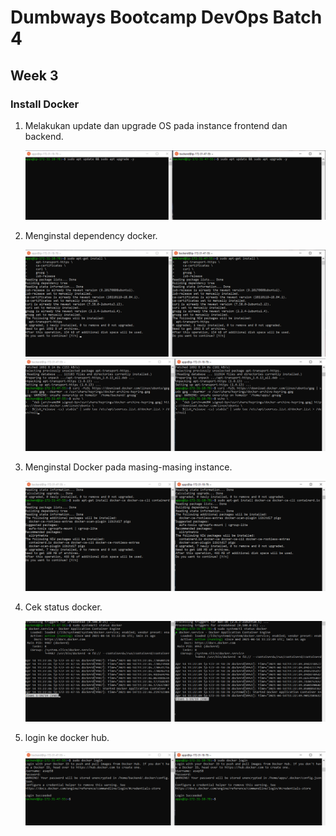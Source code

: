 # Dumbways Bootcamp DevOps Batch 4
## Week 3
### Install Docker

1. Melakukan update dan upgrade OS pada instance frontend dan backend.
    
    ![1](https://github.com/asepboy/bootcamp-dumbways/blob/main/week%203/Install%20Docker/img/1.PNG)

2. Menginstal dependency docker.
    
    ![2](https://github.com/asepboy/bootcamp-dumbways/blob/main/week%203/Install%20Docker/img/2.PNG)
    ![3](https://github.com/asepboy/bootcamp-dumbways/blob/main/week%203/Install%20Docker/img/3.PNG)

3. Menginstal Docker pada masing-masing instance.
    
    ![4](https://github.com/asepboy/bootcamp-dumbways/blob/main/week%203/Install%20Docker/img/4.PNG)
    
4. Cek status docker.
    
    ![5](https://github.com/asepboy/bootcamp-dumbways/blob/main/week%203/Install%20Docker/img/5.PNG)
    
5. login ke docker hub.
    
    ![6](https://github.com/asepboy/bootcamp-dumbways/blob/main/week%203/Install%20Docker/img/6.PNG)
